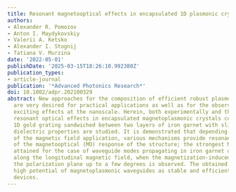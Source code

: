 ```yaml
---
title: Resonant magnetooptical effects in encapsulated 1D plasmonic crystals
authors:
- Alexander R. Pomozov
- Anton I. Maydykovskiy
- Valerii A. Ketsko
- Alexander I. Stognij
- Tatiana V. Murzina
date: '2022-05-01'
publishDate: '2025-03-15T18:26:10.992380Z'
publication_types:
- article-journal
publication: '*Advanced Photonics Research*'
doi: 10.1002/adpr.202100329
abstract: New approaches for the composition of efficient robust plasmonic crystals
  are very desired for practical applications as well as for the observation of new
  exciting effects at the nanoscale. Herein, both experimentally and theoretically
  resonant optical effects in encapsulated magnetoplasmonic crystals composed of a
  1D gold grating sandwiched between two layers of iron garnet with slightly different
  dielectric properties are studied. It is demonstrated that depending on the geometry
  of the magnetic field application, various mechanisms provide resonant enhancement
  of the magnetooptical (MO) response of the structure; the strongest MO effect is
  attained for the case of waveguide modes propagating in iron garnet dielectric layer
  along the longitudinal magnetic field, when the magnetization‐induced rotation of
  the polarization plane up to a few degrees is observed. The obtained results demonstrate
  high potential of magnetoplasmonic waveguides as stable and efficient plasmonic
  devices.
---
```

